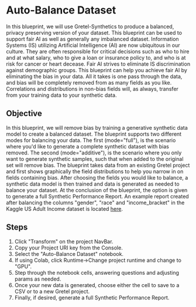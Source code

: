 # Auto-Balance Dataset

In this blueprint, we will use Gretel-Synthetics to produce a balanced, privacy preserving version of your dataset. This blueprint can be used to support fair AI as well as generally any imbalanced dataset. Information Systems (IS) utilizing Artificial Intelligence (AI) are now ubiquitous in our culture. They are often responsible for critical decisions such as who to hire and at what salary, who to give a loan or insurance policy to, and who is at risk for cancer or heart decease. Fair AI strives to eliminate IS discrimination against demographic groups. This blueprint can help you achieve fair AI by eliminating the bias in your data. All it takes is one pass through the data, and bias will be completely removed from as many fields as you like. Correlations and distributions in non-bias fields will, as always, transfer from your training data to your synthetic data.


## Objective
In this blueprint, we will remove bias by training a generative synthetic data model to create a balanced dataset. The blueprint supports two different modes for balancing your data. The first (mode="full"), is the scenario where you'd like to generate a complete synthetic dataset with bias removed. The second (mode="additive"), is the scenario where you only want to generate synthetic samples, such that when added to the original set will remove bias. The blueprint takes data from an existing Gretel project and first shows graphically the field distributions to help you narrow in on fields containing bias. After choosing the fields you would like to balance, a synthetic data model is then trained and data is generated as needed to balance your dataset. At the conclusion of the blueprint, the option is given to generate a full Synthetic Performance Report. An example report created after balancing the columns "gender", "race" and "income_bracket" in the Kaggle US Adult Income dataset is located [here](https://gretel-public-website.s3-us-west-2.amazonaws.com/blueprints/data_balancing/Auto_Balance_Performance_Report.html).


## Steps
1. Click "Transform" on the project NavBar.
2. Copy your Project URI key from the Console.
3. Select the "Auto-Balance Dataset" notebook.
4. If using Colab, click Runtime->Change project runtime and change to "GPU".
5. Step through the notebook cells, answering questions and adjusting params as needed.
6. Once your new data is generated, choose either the cell to save to a CSV or to a new Gretel project.
7. Finally, if desired, generate a full Synthetic Performance Report.
